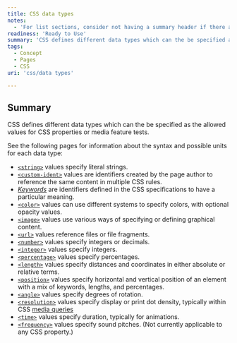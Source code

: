 ```yaml
---
title: CSS data types
notes:
  - 'For list sections, consider not having a summary header if there are no other sections.'
readiness: 'Ready to Use'
summary: 'CSS defines different data types which can the be specified as the allowed values for CSS properties or media feature tests.'
tags:
  - Concept
  - Pages
  - CSS
uri: 'css/data types'

---
```

## Summary

CSS defines different data types which can the be specified as the allowed values for CSS properties or media feature tests.

 See the following pages for information about the syntax and possible units for each data type:

-   [`<string>`](/css/data_types/string) values specify literal strings.
-   [`<custom-ident>`](/css/data_types/custom_ident) values are identifiers created by the page author to reference the same content in multiple CSS rules.
-   [*Keywords*](/css/data_types/keyword) are identifiers defined in the CSS specifications to have a particular meaning.
-   [`<color>`](/css/data_types/color) values can use different systems to specify colors, with optional opacity values.
-   [`<image>`](/css/data_types/image) values use various ways of specifying or defining graphical content.
-   [`<url>`](/css/data_types/url) values reference files or file fragments.
-   [`<number>`](/css/data_types/number) values specify integers or decimals.
-   [`<integer>`](/css/data_types/integer) values specify integers.
-   [`<percentage>`](/css/data_types/percentage) values specify percentages.
-   [`<length>`](/css/data_types/length) values specify distances and coordinates in either absolute or relative terms.
-   [`<position>`](/css/data_types/position) values specify horizontal and vertical position of an element with a mix of keywords, lengths, and percentages.
-   [`<angle>`](/css/data_types/angle) values specify degrees of rotation.
-   [`<resolution>`](/css/data_types/resolution) values specify display or print dot density, typically within CSS [media queries](/css/mediaqueries)
-   [`<time>`](/css/data_types/time) values specify duration, typically for animations.
-   [`<frequency>`](/css/data_types/frequency) values specify sound pitches. (Not currently applicable to any CSS property.)
